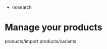   - nosearch

# Manage your products

<div class="toctree" data-titlesonly="">

products/import products/variants

</div>
